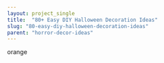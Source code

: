 ```yaml
---
layout: project_single
title:  "80+ Easy DIY Halloween Decoration Ideas"
slug: "80-easy-diy-halloween-decoration-ideas"
parent: "horror-decor-ideas"
---
```

orange